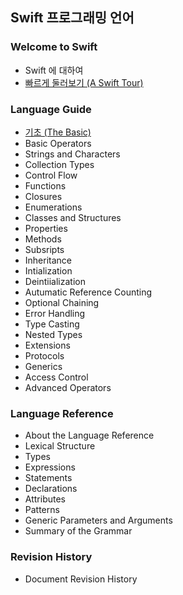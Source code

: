## Swift 프로그래밍 언어

### Welcome to Swift

* Swift 에 대하여
* [빠르게 둘러보기 (A Swift Tour)](http://xho95.github.io/xcode/swift/grammar/tour/2016/04/17/A-Swift-Tour.html)

### Language Guide

* [기초 (The Basic)](http://xho95.github.io/swift/grammar/basic/2016/04/24/The-Basics.html)
* Basic Operators
* Strings and Characters
* Collection Types
* Control Flow
* Functions
* Closures
* Enumerations
* Classes and Structures
* Properties
* Methods
* Subsripts
* Inheritance
* Intialization
* Deintiialization
* Autumatic Reference Counting
* Optional Chaining
* Error Handling
* Type Casting
* Nested Types
* Extensions
* Protocols
* Generics
* Access Control
* Advanced Operators

### Language Reference

* About the Language Reference
* Lexical Structure
* Types
* Expressions
* Statements
* Declarations
* Attributes
* Patterns
* Generic Parameters and Arguments
* Summary of the Grammar

### Revision History

* Document Revision History

